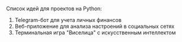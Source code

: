 Список идей для проектов на Python:

1. Telegram-бот для учета личных финансов
2. Веб-приложение для анализа настроений в социальных сетях  
3. Терминальная игра "Виселица" с искусственным интеллектом